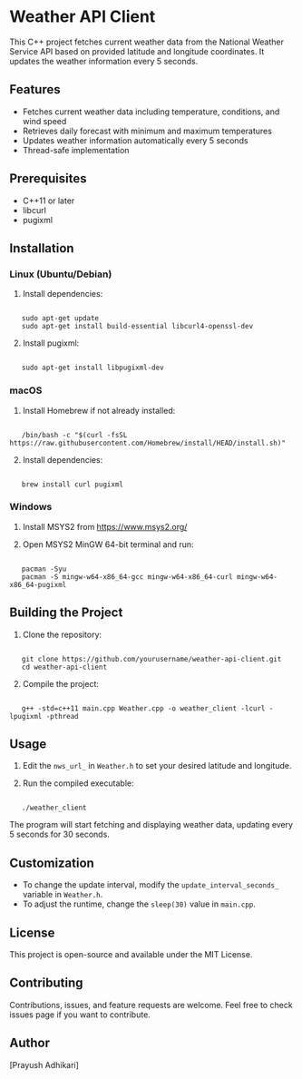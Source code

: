 # Weather API Client

This C++ project fetches current weather data from the National Weather Service API based on provided latitude and longitude coordinates. It updates the weather information every 5 seconds.

## Features

- Fetches current weather data including temperature, conditions, and wind speed
- Retrieves daily forecast with minimum and maximum temperatures
- Updates weather information automatically every 5 seconds
- Thread-safe implementation

## Prerequisites

- C++11 or later
- libcurl
- pugixml

## Installation

### Linux (Ubuntu/Debian)

1. Install dependencies:

```

   sudo apt-get update
   sudo apt-get install build-essential libcurl4-openssl-dev

```

2. Install pugixml:

```

   sudo apt-get install libpugixml-dev

```

### macOS

1. Install Homebrew if not already installed:

```

   /bin/bash -c "$(curl -fsSL https://raw.githubusercontent.com/Homebrew/install/HEAD/install.sh)"

```

2. Install dependencies:

```

   brew install curl pugixml

```

### Windows

1. Install MSYS2 from https://www.msys2.org/

2. Open MSYS2 MinGW 64-bit terminal and run:

```

   pacman -Syu
   pacman -S mingw-w64-x86_64-gcc mingw-w64-x86_64-curl mingw-w64-x86_64-pugixml

```

## Building the Project

1. Clone the repository:

```

   git clone https://github.com/yourusername/weather-api-client.git
   cd weather-api-client

```

2. Compile the project:

```

   g++ -std=c++11 main.cpp Weather.cpp -o weather_client -lcurl -lpugixml -pthread

```

## Usage

1. Edit the `nws_url_` in `Weather.h` to set your desired latitude and longitude.

2. Run the compiled executable:

```

   ./weather_client

```

The program will start fetching and displaying weather data, updating every 5 seconds for 30 seconds.

## Customization

- To change the update interval, modify the `update_interval_seconds_` variable in `Weather.h`.
- To adjust the runtime, change the `sleep(30)` value in `main.cpp`.

## License

This project is open-source and available under the MIT License.

## Contributing

Contributions, issues, and feature requests are welcome. Feel free to check issues page if you want to contribute.

## Author

[Prayush Adhikari]
